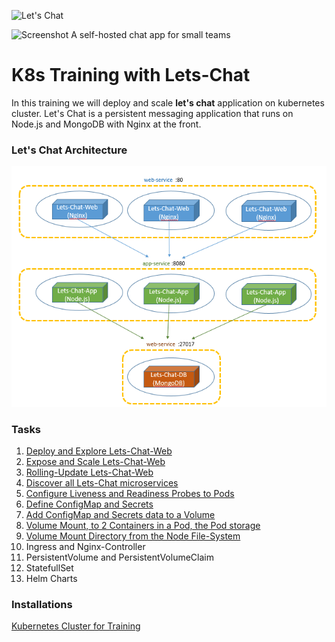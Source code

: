 ![Let's Chat](http://i.imgur.com/0a3l5VF.png)

![Screenshot](http://i.imgur.com/C4uMD67.png)
A self-hosted chat app for small teams
# K8s Training with Lets-Chat
In this training we will deploy and scale **let's chat** application on kubernetes cluster. Let's Chat is a persistent messaging application that runs on Node.js and MongoDB with Nginx at the front.

### Let's Chat Architecture
![Lets-Chat Architecture](images/lets-chat-arch.png)

### Tasks
1.  [Deploy and Explore Lets-Chat-Web](day-1/task-1/README.md)
2.  [Expose and Scale Lets-Chat-Web](day-1/task-2/README.md)
3.  [Rolling-Update Lets-Chat-Web](day-1/task-3/README.md)
4.  [Discover all Lets-Chat microservices](day-1/task-4/README.md)
5.  [Configure Liveness and Readiness Probes to Pods](day-2/task-5/README.md)
6.  [Define ConfigMap and Secrets](day-2/task-6/README.md)
7.  [Add ConfigMap and Secrets data to a Volume](day-2/task-7/README.md)
8.  [Volume Mount, to 2 Containers in a Pod, the Pod storage](day-2/task-8/README.md)
9.  [Volume Mount Directory from the Node File-System](day-2/task-9/README.md)
10. Ingress and Nginx-Controller
11. PersistentVolume and PersistentVolumeClaim
12. StatefullSet
13. Helm Charts

### Installations
[Kubernetes Cluster for Training](installations/README.md)
